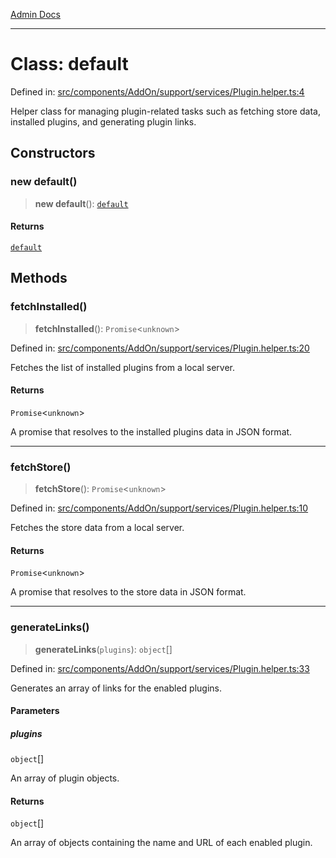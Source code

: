 [Admin Docs](/)

***

# Class: default

Defined in: [src/components/AddOn/support/services/Plugin.helper.ts:4](https://github.com/PalisadoesFoundation/talawa-admin/blob/main/src/components/AddOn/support/services/Plugin.helper.ts#L4)

Helper class for managing plugin-related tasks such as fetching store data, installed plugins, and generating plugin links.

## Constructors

### new default()

> **new default**(): [`default`](default.md)

#### Returns

[`default`](default.md)

## Methods

### fetchInstalled()

> **fetchInstalled**(): `Promise`\<`unknown`\>

Defined in: [src/components/AddOn/support/services/Plugin.helper.ts:20](https://github.com/PalisadoesFoundation/talawa-admin/blob/main/src/components/AddOn/support/services/Plugin.helper.ts#L20)

Fetches the list of installed plugins from a local server.

#### Returns

`Promise`\<`unknown`\>

A promise that resolves to the installed plugins data in JSON format.

***

### fetchStore()

> **fetchStore**(): `Promise`\<`unknown`\>

Defined in: [src/components/AddOn/support/services/Plugin.helper.ts:10](https://github.com/PalisadoesFoundation/talawa-admin/blob/main/src/components/AddOn/support/services/Plugin.helper.ts#L10)

Fetches the store data from a local server.

#### Returns

`Promise`\<`unknown`\>

A promise that resolves to the store data in JSON format.

***

### generateLinks()

> **generateLinks**(`plugins`): `object`[]

Defined in: [src/components/AddOn/support/services/Plugin.helper.ts:33](https://github.com/PalisadoesFoundation/talawa-admin/blob/main/src/components/AddOn/support/services/Plugin.helper.ts#L33)

Generates an array of links for the enabled plugins.

#### Parameters

##### plugins

`object`[]

An array of plugin objects.

#### Returns

`object`[]

An array of objects containing the name and URL of each enabled plugin.
